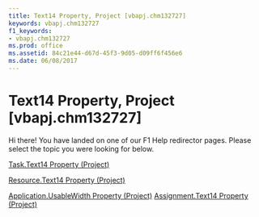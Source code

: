 ```yaml
---
title: Text14 Property, Project [vbapj.chm132727]
keywords: vbapj.chm132727
f1_keywords:
- vbapj.chm132727
ms.prod: office
ms.assetid: 84c21e44-d67d-45f3-9d05-d09ff6f456e6
ms.date: 06/08/2017
---
```



# Text14 Property, Project [vbapj.chm132727]

Hi there! You have landed on one of our F1 Help redirector pages. Please select the topic you were looking for below.

[Task.Text14 Property (Project)](http://msdn.microsoft.com/library/113612ad-27fb-db22-6aaa-ad42628f933b%28Office.15%29.aspx)

[Resource.Text14 Property (Project)](http://msdn.microsoft.com/library/1bc8f86e-788b-30cd-34f6-b1923712b3e2%28Office.15%29.aspx)

[Application.UsableWidth Property (Project)](http://msdn.microsoft.com/library/ccc312da-6794-657d-7c76-e3e8549e2da7%28Office.15%29.aspx)
[Assignment.Text14 Property (Project)](http://msdn.microsoft.com/library/44456fa9-47c5-d8a7-0bcc-f01d9cd08344%28Office.15%29.aspx)

